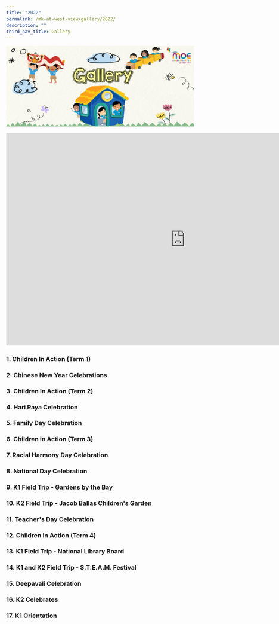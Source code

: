 ```yaml
---
title: "2022"
permalink: /mk-at-west-view/gallery/2022/
description: ""
third_nav_title: Gallery
---
```

![Gallery](/images/Header%204%20Gallery.png)

<iframe allowfullscreen="true" height="569" width="960" frameborder="0" src="https://docs.google.com/presentation/d/e/2PACX-1vThz4dfDyEwW2gruqiqjDkobysUe8GFWvikQDqmZgtkCzLEtqZh9Lp9zYctCZD9D20Hbp4ezQo4r2rI/embed?start=false&amp;loop=false&amp;delayms=3000"></iframe>

### 1. Children In Action (Term 1)

### 2. Chinese New Year Celebrations

### 3. Children In Action (Term 2)

### 4. Hari Raya Celebration

### 5. Family Day Celebration

### 6. Children in Action (Term 3)

### 7. Racial Harmony Day Celebration

### 8. National Day Celebration

### 9. K1 Field Trip - Gardens by the Bay

### 10. K2 Field Trip - Jacob Ballas Children's Garden

### 11. Teacher's Day Celebration

### 12. Children in Action (Term 4)

### 13. K1 Field Trip - National Library Board

### 14. K1 and K2 Field Trip - S.T.E.A.M. Festival

### 15. Deepavali Celebration

### 16. K2 Celebrates

### 17. K1 Orientation
